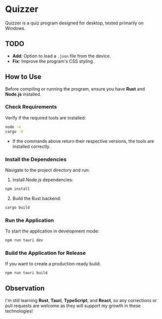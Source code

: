# Quizzer
Quizzer is a quiz program designed for desktop, tested primarily on Windows.

## TODO
- **Add**: Option to load a `.json` file from the device.
- **Fix**: Improve the program's CSS styling.

## How to Use
Before compiling or running the program, ensure you have **Rust** and **Node.js** installed.

### Check Requirements
Verify if the required tools are installed:
```sh
node -v
cargo -V
```
- If the commands above return their respective versions, the tools are installed correctly.

### Install the Dependencies
Navigate to the project directory and run:
1. Install Node.js dependencies:
```sh
npm install
```
2. Build the Rust backend:
```sh
cargo build
```

### Run the Application
To start the application in development mode:
```sh
npm run tauri dev
```

### Build the Application for Release
If you want to create a production-ready build:
```sh
npm run tauri build
```

## Observation
I'm still learning **Rust**, **Tauri**, **TypeScript**, and **React**, so any corrections or pull requests are welcome as they will support my growth in these technologies!
